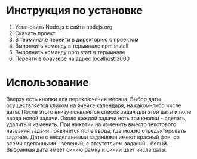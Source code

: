 # Инструкция по установке
1) Установить Node.js с сайта nodejs.org
2) Скачать проект
3) В терминале перейти в директорию с проектом
4) Выполнить команду в терминале npm install
5) Выполнить команду npm start в терминале
6) Перейти в браузере на адрес localhost:3000



# Использование
Вверху есть кнопки для переключения месяца. Выбор даты осуществляется кликом на ячейке календаря, на каком-либо числе даты.
После этого внизу появляется список задач для этой даты и поле ввода новой задачи. Около каждой задачи есть три кнопки -
сделать, удалить и изменить. При нажатии на изменить вместо текстового названия задачи появляется поле ввода, где можно отредактировать
задание. Даты с несделанными заданиями имеют красный фон, со всеми сделанными - зеленый, с отсутствием заданий - белый. Выбранная
дата имеет синию рамку и синий цвет числа даты.
